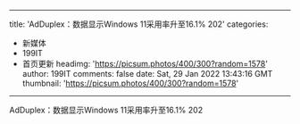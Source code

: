 
---
title: 'AdDuplex：数据显示Windows 11采用率升至16.1% 202'
categories: 
 - 新媒体
 - 199IT
 - 首页更新
headimg: 'https://picsum.photos/400/300?random=1578'
author: 199IT
comments: false
date: Sat, 29 Jan 2022 13:43:16 GMT
thumbnail: 'https://picsum.photos/400/300?random=1578'
---

<div>   
AdDuplex：数据显示Windows 11采用率升至16.1% 202  
</div>
            